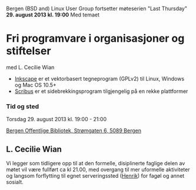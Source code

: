 Bergen (BSD and) Linux User Group fortsetter møteserien "Last Thursday" **29. august 2013 kl. 19:00**
Med temaet

Fri programvare i organisasjoner og stiftelser 
==========================================
med L. Cecilie Wian



 * [Inkscape](http://inkscape.org/) er et vektorbasert tegneprogram (GPLv2) til Linux, Windows og Mac OS 10.5+
 * [Scribus](http://www.scribus.net/canvas/Scribus) er et sidebrekkingsprogram tilgjengelig på en rekke plattformer


### Tid og sted ###
Torsdag 29. august 2013 kl. 19:00 - 21:00

[Bergen Offentlige Bibliotek, Strømgaten 6, 5089 Bergen](http://goo.gl/tvYlYP)



L. Cecilie Wian
------------------------------------------



Vi legger som tidligere opp til at den formelle, disiplinerte 
faglige delen av møtet vil være fullført ca kl 21.00, med overgang 
til mer uformelle aktiviteter og langsom forflytting til egnet 
serveringssted ([Henrik](http://goo.gl/DSnHiG)) for fagøl og annet sosialt.

